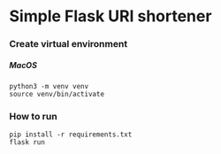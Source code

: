 # Simple Flask URl shortener

### Create virtual environment

##### MacOS
```
python3 -m venv venv
source venv/bin/activate
```

### How to run
```
pip install -r requirements.txt
flask run
```